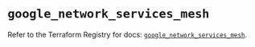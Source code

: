 # `google_network_services_mesh`

Refer to the Terraform Registry for docs: [`google_network_services_mesh`](https://registry.terraform.io/providers/hashicorp/google/6.35.0/docs/resources/network_services_mesh).
